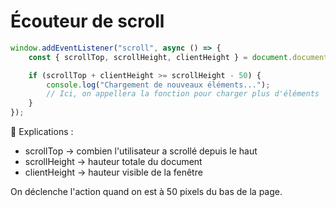 # Écouteur de scroll
```js
window.addEventListener("scroll", async () => {
    const { scrollTop, scrollHeight, clientHeight } = document.documentElement;

    if (scrollTop + clientHeight >= scrollHeight - 50) { 
        console.log("Chargement de nouveaux éléments..."); 
        // Ici, on appellera la fonction pour charger plus d'éléments
    }
});
```
📝 Explications :

- scrollTop → combien l'utilisateur a scrollé depuis le haut
- scrollHeight → hauteur totale du document
- clientHeight → hauteur visible de la fenêtre

On déclenche l'action quand on est à 50 pixels du bas de la page.
